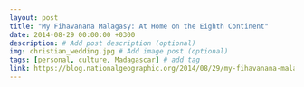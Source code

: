 ```yaml
---
layout: post
title: "My Fihavanana Malagasy: At Home on the Eighth Continent"
date: 2014-08-29 00:00:00 +0300
description: # Add post description (optional)
img: christian_wedding.jpg # Add image post (optional)
tags: [personal, culture, Madagascar] # add tag
link: https://blog.nationalgeographic.org/2014/08/29/my-fihavanana-malagasy-at-home-on-the-eighth-continent
---
```

